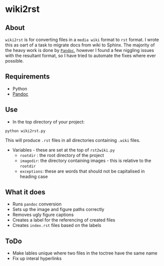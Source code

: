 # wiki2rst

## About 

`wiki2rst` is for converting files in a `media wiki` format to `rst` format.
I wrote this as oart of a task to migrate docs from wiki to Sphinx.
The majority of the heavy work is done by [`Pandoc`](https://pandoc.org/), 
however I found a few niggling issues with the resultant format, so I have tried
to automate the fixes where ever possible.

## Requirements

* Python
* [Pandoc](https://pandoc.org/)

## Use

* In the top directory of your project:

```
python wiki2rst.py
```

This will produce `.rst` files in all directories containing `.wiki` files.

* Variables - these are set at the top of `rst2wiki.py`
  * `rootdir` : the root directory of the project
  * `imagedir`: the directory containing images - this is relative to the `rootdir`
  * `exceptions`: these are words that should not be capitalised in heading case

## What it does

* Runs `pandoc` conversion
* Sets up the image and figure paths correctly
* Removes ugly figure captions
* Creates a label for the referencing of created files
* Creates `index.rst` files based on the labels

## ToDo

* Make lables unique where two files in the toctree have the same name
* Fix up interal hyperlinks

